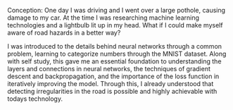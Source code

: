 Conception:
One day I was driving and I went over a large pothole, causing damage to my car. At the time I was researching machine learning technologies and a lightbulb lit up in my head. What if I could make myself aware of road hazards in a better way?

I was introduced to the details behind neural networks through a common problem, learning to categorize numbers through the MNIST dataset. Along with self study, this gave me an essential foundation to understanding the layers and connections in neural networks, the techniques of gradient descent and backpropagation, and the importance of the loss function in iteratively improving the model. Through this, I already understood that detecting irregularities in the road is possible and highly achievable with todays technology. 
